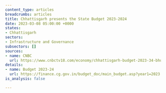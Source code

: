 ```yaml
---
content_type: articles
breadcrumbs: articles
title: Chhattisgarh presents the State Budget 2023-2024
date: 2023-03-08 05:00:00 +0000
states:
- Chhattisgarh
sectors:
- Infrastructure and Governance
subsectors: []
sources:
- name: CNBC
  url: https://www.cnbctv18.com/economy/chhattisgarh-budget-2023-34-bhupesh-baghel-youth-employment-jobs-farmers-loan-women-schemes-pension-education-infra-health-policies-taxes-16104711.htm
details:
- name: Budget 2023-24
  url: https://finance.cg.gov.in/budget_doc/main_budget.asp?year1=2023
is_analysis: false

---
```

